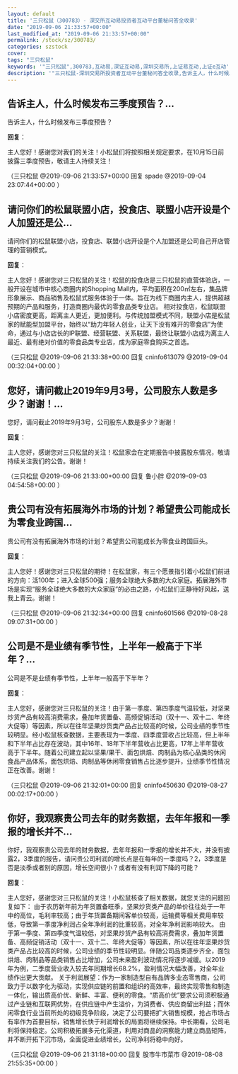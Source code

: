 ```yaml
---
layout: default
title: '三只松鼠（300783）- 深交所互动易投资者互动平台董秘问答全收录'
date: "2019-09-06 21:33:57+00:00"
last_modified_at: "2019-09-06 21:33:57+00:00"
permalink: /stock/sz/300783/
categories: szstock
cover: 
tags: "三只松鼠"
keywords: '"三只松鼠",300783,互动易,深证互动易,深圳交易所,上证易互动,上证e互动'
description: '"三只松鼠-深圳交易所投资者互动平台董秘问答全收录,告诉主人，什么时候发布三季度预告？"'
---
```


## 告诉主人，什么时候发布三季度预告？...

告诉主人，什么时候发布三季度预告？

**回复**：

主人您好！感谢您对我们的关注！小松鼠们将按照相关规定要求，在10月15日前披露三季度预告，敬请主人持续关注！ 

（三只松鼠  @2019-09-06 21:33:57+00:00 回复 spade  @2019-09-04 23:07:44+00:00 ）

## 请问你们的松鼠联盟小店，投食店、联盟小店开设是个人加盟还是公...

请问你们的松鼠联盟小店，投食店、联盟小店开设是个人加盟还是公司自己开店管理的营销模式。

**回复**：

主人您好！感谢您对三只松鼠的关注！松鼠的投食店是三只松鼠的直营体验店，一般开设在城市中核心商圈内的Shopping Mall内，平均面积在200㎡左右，集品牌形象展示、商品销售及松鼠式服务体验于一体。旨在为线下商圈内主人，提供超越预期的产品和服务，打造商圈内最优的零食品类专业店。
相对投食店，松鼠联盟小店密度更高，距离主人更近，更加便利。与传统加盟模式不同，联盟小店是松鼠家的赋能型加盟平台，始终以“助力年轻人创业，让天下没有难开的零食店”为使命，通过与小店店长的IP联盟、经营联盟、关系联盟，最终让联盟小店成为离主人最近、最有绝对价值的零食品类专业店，成为家庭零食购买之首选。 

（三只松鼠  @2019-09-06 21:33:38+00:00 回复 cninfo613079  @2019-09-04 00:32:04+00:00 ）

## 您好，请问截止2019年9月3号，公司股东人数是多少？谢谢！...

您好，请问截止2019年9月3号，公司股东人数是多少？谢谢！

**回复**：

主人您好，感谢您对三只松鼠的关注！松鼠家会在定期报告中披露股东情况，敬请持续关注我们的公告。谢谢！ 

（三只松鼠  @2019-09-06 21:33:00+00:00 回复 鲁小胖  @2019-09-03 04:54:58+00:00 ）

## 贵公司有没有拓展海外市场的计划？希望贵公司能成长为零食业跨国...

贵公司有没有拓展海外市场的计划？希望贵公司能成长为零食业跨国巨头。

**回复**：

主人您好！感谢您对三只松鼠的期待！在松鼠家，有三个愿景指引着小松鼠们前进的方向：活100年；进入全球500强；服务全球绝大多数的大众家庭。拓展海外市场是实现“服务全球绝大多数的大众家庭”的必由之路，小松鼠们正静待好风起，送我上青云。谢谢！ 

（三只松鼠  @2019-09-06 21:32:34+00:00 回复 cninfo601566  @2019-08-28 09:07:31+00:00 ）

## 公司是不是业绩有季节性，上半年一般高于下半年？...

公司是不是业绩有季节性，上半年一般高于下半年？

**回复**：

主人您好，感谢您对三只松鼠的关注！由于第一季度、第四季度气温较低，对坚果炒货产品有较高消费需求，叠加年货置备、高频促销活动（双十一、双十二、年终大促等）等因素，所以在往年坚果炒货类产品占比较高的时候，公司业绩的季节性较明显。经小松鼠核查数据，主要表现为一季度、四季度营收占比较高，但上半年和下半年占比存在波动，其中16年、18年下半年营收占比更高，17年上半年营收高于下半年。随着公司建立起以坚果/果干、面包烘焙、肉制品为核心品类的休闲食品产品体系，面包烘焙、肉制品等休闲零食销售占比逐步提升，业绩季节性情况正在改善。谢谢！ 

（三只松鼠  @2019-09-06 21:32:01+00:00 回复 cninfo450630  @2019-08-27 00:02:17+00:00 ）

## 你好，我观察贵公司去年的财务数据，去年年报和一季报的增长并不...

你好，我观察贵公司去年的财务数据，去年年报和一季报的增长并不大，并没有披露2，3季度的报告，请问贵公司利润的增长点是在每年的一季度吗？2，3季度是否是淡季或者别的原因，增长空间很小？或者有没有利润下降的可能？

**回复**：

主人您好，感谢您对三只松鼠的关注！小松鼠核查了相关数据，就您关注的问题回复如下：
由于农历新年前为年货置备旺季，坚果炒货类产品的单价往往处于一年中的高位，毛利率较高；由于年货置备期间客单价较高，运输费等相关费用率较低，导致第一季度净利润占全年净利润的比重较高，对全年净利润影响较大。
由于第一季度、第四季度气温较低，对坚果炒货产品有较高消费需求，叠加年货置备、高频促销活动（双十一、双十二、年终大促等）等因素，所以在往年坚果炒货类产品占比较高的时候，公司业绩的季节性较明显。伴随公司品类逐步齐全，面包烘焙、肉制品等品类销售占比增加，公司未来盈利波动情况将逐步减缓。以2019年为例，二季度营业收入较去年同期增长68.2%，盈利情况大幅改善，对全年业绩作出更大贡献。
关于利润展望：作为一家制造型自有品牌多业态零售商，公司致力于以数字化为驱动，实现供应链的前置和组织的高效率，最终实现零售和制造一体化，输出质高价优、新鲜、丰富、便利的零食。“质高价优”要求公司须积极通过产业链和互联网优势，在供应链中产生溢价，为消费者、供应商留出利益；而休闲零食行业当前所处的初级竞争阶段，决定了公司要把扩大销售规模，抢占市场占有率作为首要目标，销售增长快于利润增长的局面将继续保持。中长期看，公司毛利将保持稳定。公司积极拓展多元化渠道，利用对商品的洞察能力建立商品矩阵，并不断开拓下沉市场，全面促进业绩增长，公司净利将稳中向好。 

（三只松鼠  @2019-09-06 21:31:18+00:00 回复 股市牛市菜市  @2019-08-08 21:55:35+00:00 ）

